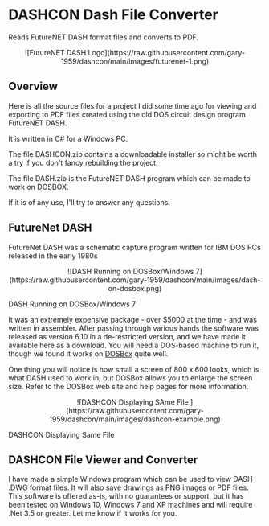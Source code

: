 # DASHCON Dash File Converter
Reads FutureNET DASH format files and converts to PDF.

<p align="center">
![FutureNET DASH Logo](https://raw.githubusercontent.com/gary-1959/dashcon/main/images/futurenet-1.png)
</p>

## Overview
Here is all the source files for a project I did some time ago for viewing and exporting to PDF files created using the old DOS circuit design program FutureNET DASH.

It is written in C# for a Windows PC.

The file DASHCON.zip contains a downloadable installer so might be worth a try if you don't fancy rebuilding the project. 

The file DASH.zip is the FutureNET DASH program which can be made to work on DOSBOX.

If it is of any use, I'll try to answer any questions.

## FutureNet DASH

FutureNet DASH was a schematic capture program written for IBM DOS PCs released in the early 1980s

<p align="center">
![DASH Running on DOSBox/Windows 7](https://raw.githubusercontent.com/gary-1959/dashcon/main/images/dash-on-dosbox.png)

DASH Running on DOSBox/Windows 7
</p>

It was an extremely expensive package - over $5000 at the time - and was written in assembler. After passing through various hands the software was released as version 6.10 in a de-restricted version, and we have made it available here as a download. You will need a DOS-based machine to run it, though we found it works on <a href = "http://www.dosbox.com/download.php?main=1" target="_blank">DOSBox</a>  quite well.

One thing you will notice is how small a screen of 800 x 600 looks, which is what DASH used to work in, but DOSBox allows you to enlarge the screen size. Refer to the DOSBox web site and help pages for more information.

<p align="center">
![DASHCON Displaying SAme File ](https://raw.githubusercontent.com/gary-1959/dashcon/main/images/dashcon-example.png)

DASHCON Displaying Same File
<p>

## DASHCON File Viewer and Converter
				
I have made a simple Windows program which can be used to view DASH .DWG format files. It will also save drawings as PNG images or PDF files. This software is offered as-is, with no guarantees or support, but it has been tested on Windows 10, Windows 7 and XP machines and will require .Net 3.5 or greater. Let me know if it works for you.




